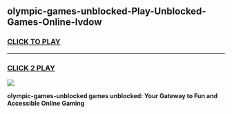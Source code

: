 
## olympic-games-unblocked-Play-Unblocked-Games-Online-lvdow
<h3>
<a href="https://premium76.site?title=olympic-games-unblocked&ref=25A">CLICK TO PLAY</a></h3>
<hr>

<h3>
<a href="https://premium76.site?title=olympic-games-unblocked&ref=25A">CLICK 2 PLAY</a>
  
</h3>

<a href="https://premium76.site?title=olympic-games-unblocked&ref=25A"><img src="https://clearcache.store/games.png"></a>


**olympic-games-unblocked games unblocked: Your Gateway to Fun and Accessible Online Gaming**
